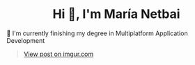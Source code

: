 <h1 align="center">Hi 👋, I'm María Netbai</h1>
🌱 I'm currently finishing my degree in Multiplatform Application Development
<blockquote class="imgur-embed-pub" lang="en" data-id="WleP14F"><a href="https://imgur.com/WleP14F">View post on imgur.com</a></blockquote><script async src="//s.imgur.com/min/embed.js" charset="utf-8"></script>
<!--
**marianetbai/marianetbai** is a ✨ _special_ ✨ repository because its `README.md` (this file) appears on your GitHub profile.

Here are some ideas to get you started:

- 🔭 I’m currently working on ...
- 🌱 I’m currently learning ...
- 👯 I’m looking to collaborate on ...
- 🤔 I’m looking for help with ...
- 💬 Ask me about ...
- 📫 How to reach me: ...
- 😄 Pronouns: ...
- ⚡ Fun fact: ...
-->

